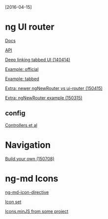 [2016-04-15]
# ng UI router
[Docs](http://angular-ui.github.io/ui-router/)

[API](http://angular-ui.github.io/ui-router/site/#/api/ui.router)

[Deep linking tabbed UI (140414)](http://odetocode.com/blogs/scott/archive/2014/04/14/deep-linking-a-tabbed-ui-with-angularjs.aspx)

[Example: official]([Sample](http://angular-ui.github.io/ui-router/sample/#/))

[Example: tabbed](http://codepen.io/Mmatiasn/pen/GomQLW)

[Extra: newer ngNewRouter vs ui-router (150415)](https://medium.com/angularjs-meetup-south-london/angular-just-another-introduction-to-ngnewrouter-vs-ui-router-72bfcb228017#.iisvkvjab)

[Extra: ngNewRouter example (150315)](http://chariotsolutions.com/blog/post/new-angular-router-simple-example/)
## config
[Controllers et al](https://github.com/angular-ui/ui-router/wiki#controllers)

# Navigation
[Build your own (150708)](http://blog.vizuri.com/creating-your-own-angular-material-navigation-menu)

# ng-md Icons
[ng-md-icon-directive](https://material.angularjs.org/latest/api/directive/mdIcon)

[Icon set](https://design.google.com/icons/)

[Icons.minJS from some project](http://origin.jsdelivr.net/angular-material-icons/0.4.0/angular-material-icons.min.js)
